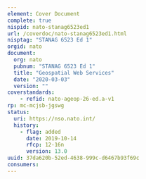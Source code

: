 ```yaml
---
element: Cover Document
complete: true
nispid: nato-stanag6523ed1
url: /coverdoc/nato-stanag6523ed1.html
nisptag: "STANAG 6523 Ed 1"
orgid: nato
document:
  org: nato
  pubnum: "STANAG 6523 Ed 1"
  title: "Geospatial Web Services"
  date: "2020-03-03"
  version: ""
coverstandards:
    - refid: nato-ageop-26-ed.a-v1
rp: mc-mcjsb-jgswg
status:
  uri: https://nso.nato.int/
  history: 
    - flag: added
      date: 2019-10-14
      rfcp: 12-16n
      version: 13.0
uuid: 37da620b-52ed-4638-999c-d6467b93f69c
consumers:
---
```

